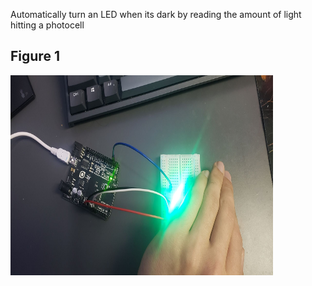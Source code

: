Automatically turn an LED when its dark by reading the amount of light hitting a photocell

## Figure 1
<img align="left" alt="Figure 1" width="420px" height="320px" src="./Figure1.jpeg"/>